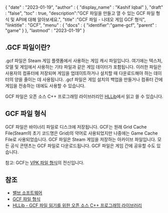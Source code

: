 {
  "date" : "2023-01-19",
  "author" : {
    "display_name" : "Kashif Iqbal"
},
  "draft" : "false",
  "toc" : true,
  "description":"GCF 파일을 만들고 열 수 있는 GCF 파일 형식 및 API에 대해 알아보세요.",
  "title" :"GCF 파일 - 나데오 게임 GCF 형식",
  "linktitle" : "GCF",
  "menu" : {
    "docs" : {
      "identifier":"game-gcf",
      "parent" : "game"
}
},
  "lastmod" : "2023-01-19"
}

## .GCF 파일이란?

.gcf 파일은 Steam 게임 플랫폼에서 사용하는 게임 캐시 파일입니다. 여기에는 텍스처, 모델 및 게임에서 사용하는 기타 파일과 같은 게임 데이터가 포함됩니다. 이러한 파일은 사용자의 컴퓨터에 저장되며 게임을 업데이트하거나 설치할 때 다운로드해야 하는 데이터의 양을 줄이는 데 사용됩니다. .gcf 파일은 게임 설치의 백업을 만들거나 컴퓨터 간에 게임을 전송하는 데에도 사용할 수 있습니다.

GCF 파일은 오픈 소스 C++ 프로그래밍 라이브러리인 [HLLib](https://developer.valvesoftware.com/wiki/HLLib)에서 읽고 쓸 수 있습니다.

## GCF 파일 형식

GCF 파일은 바이너리 파일로 디스크에 저장됩니다. GCF는 원래 Grid Cache File(Steam의 초기 코드명은 Grid)의 약어로 사용되었지만 나중에는 Game Cache File로 사용되었습니다. GCF 파일은 Steam 게임을 저장하는 아카이브 파일입니다. 모든 공식 콘텐츠는 GCF 파일로 다운로드됩니다. GCF 파일은 게임 간에 공유할 수도 있습니다.

참고: GCF는 [VPK 파일 형식](/ko/game/vpk/)의 전신입니다.
## 참조

* [밸브 소프트웨어](https://www.valvesoftware.com/en/)
* [GCF 파일 형식](https://developer.valvesoftware.com/wiki/GCF)
* [HLLib - GCF 파일 읽기를 위한 오픈 소스 C++ 프로그래밍 라이브러리](https://developer.valvesoftware.com/wiki/HLLib)

